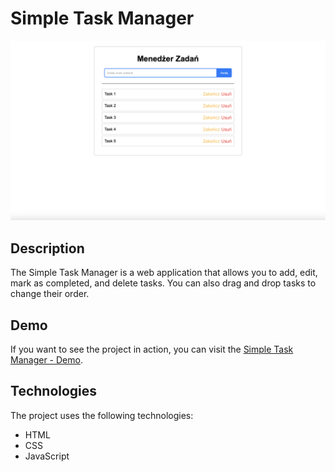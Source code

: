 # Simple Task Manager

![Screenshot of the task manager](/images/screenshot.png)

## Description

The Simple Task Manager is a web application that allows you to add, edit, mark as completed, and delete tasks. You can also drag and drop tasks to change their order.

## Demo

If you want to see the project in action, you can visit the [Simple Task Manager - Demo]([link-to-demo](https://lachorjohnny.github.io/TaskMenager/)).

## Technologies

The project uses the following technologies:

-   HTML
-   CSS
-   JavaScript
